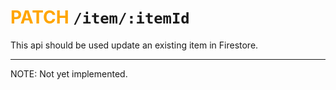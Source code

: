 # <span style="color: orange">PATCH</span> `/item/:itemId`

This api should be used update an existing item in Firestore.

------------------

NOTE: Not yet implemented.
